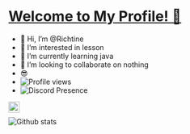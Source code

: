 # [Welcome to My Profile! 👋](https://richtine.xyz)
- 👋 Hi, I’m @Richtine<br>
- 👀 I’m interested in lesson<br>
- 🌱 I’m currently learning java<br>
- 💞️ I’m looking to collaborate on nothing<br>
- 😎
- ![Profile views](https://gpvc.arturio.dev/Richtine)
- ![![Discord Presence](https://lanyard.cnrad.dev/api/:912665290825953292)](https://discord.com/users/:912665290825953292)

[<img align="left" alt="iletisim | Instagram" width="22px" src="https://cdn.jsdelivr.net/npm/simple-icons@v3/icons/instagram.svg" />][Instagram]
<br />



</details>


[Instagram]: https://instagram.com/rchtn1337







![Github stats](https://github-readme-stats.vercel.app/api?username=Richtine&show_icons=true&theme=radical)

